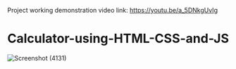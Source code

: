 Project working demonstration video link: https://youtu.be/a_5DNkgUvIg
# Calculator-using-HTML-CSS-and-JS
![Screenshot (4131)](https://github.com/sourav-biswas30/Calculator-using-HTML-CSS-and-JS/assets/140690230/434e0a1a-d30a-4fd1-9198-697b946e2a9b)
